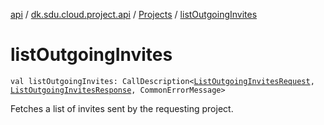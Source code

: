 [api](../../index.md) / [dk.sdu.cloud.project.api](../index.md) / [Projects](index.md) / [listOutgoingInvites](./list-outgoing-invites.md)

# listOutgoingInvites

`val listOutgoingInvites: CallDescription<`[`ListOutgoingInvitesRequest`](../-list-outgoing-invites-request/index.md)`, `[`ListOutgoingInvitesResponse`](../-list-outgoing-invites-response.md)`, CommonErrorMessage>`

Fetches a list of invites sent by the requesting project.

